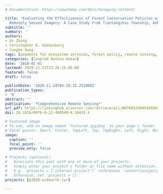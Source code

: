 ```yaml
---
# Documentation: https://wowchemy.com/docs/managing-content/

title: 'Evaluating the Effectiveness of Forest Conservation Policies with Multitemporal
  Remotely Sensed Imagery: A Case Study From Tiantangzhai Township, Anhui, China'
subtitle: ''
summary: ''
authors:
- Qi Zhang
- Christopher R. Hakkenberg
- Conghe Song
tags: [payments for ecosystem services, forest policy, remote sensing, Landsat]
categories: [Coupled Nature-Human]
date: '2018-01-01'
lastmod: 2020-11-23T23:26:15-05:00
featured: false
draft: false

publishDate: '2020-11-24T04:26:15.252090Z'
publication_types:
- '6'
abstract: ''
publication: '*Comprehensive Remote Sensing*'
url_pdf: https://linkinghub.elsevier.com/retrieve/pii/B978012409548910435X
doi: 10.1016/B978-0-12-409548-9.10435-X

# Featured image
# To use, add an image named `featured.jpg/png` to your page's folder.
# Focal points: Smart, Center, TopLeft, Top, TopRight, Left, Right, BottomLeft, Bottom, BottomRight.
image:
  caption: ''
  focal_point: ''
  preview_only: false

# Projects (optional).
#   Associate this post with one or more of your projects.
#   Simply enter your project's folder or file name without extension.
#   E.g. `projects = ["internal-project"]` references `content/project/deep-learning/index.md`.
#   Otherwise, set `projects = []`.
projects: [p2020-ai4earth-1yr]

---
```

